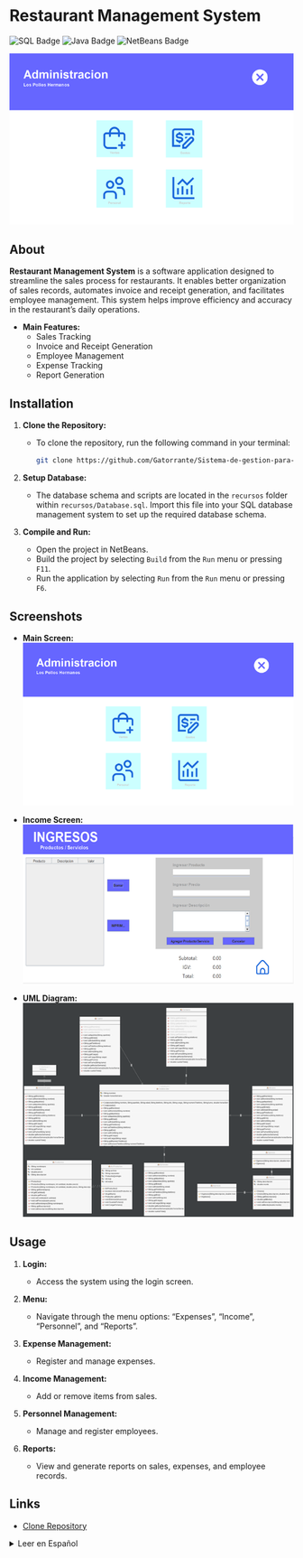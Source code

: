 # Restaurant Management System

![SQL Badge](https://img.shields.io/badge/SQL-yes-blue)
![Java Badge](https://img.shields.io/badge/Java-yes-red)
![NetBeans Badge](https://img.shields.io/badge/NetBeans-yes-lightgrey)

![Main Screen](recursos/Imagen1.png)

## About

**Restaurant Management System** is a software application designed to streamline the sales process for restaurants. It enables better organization of sales records, automates invoice and receipt generation, and facilitates employee management. This system helps improve efficiency and accuracy in the restaurant’s daily operations.

- **Main Features:**
  - Sales Tracking
  - Invoice and Receipt Generation
  - Employee Management
  - Expense Tracking
  - Report Generation

## Installation

1. **Clone the Repository:**
   - To clone the repository, run the following command in your terminal:
     ```bash
     git clone https://github.com/Gatorrante/Sistema-de-gestion-para-restaurantes.git
     ```

2. **Setup Database:**
   - The database schema and scripts are located in the `recursos` folder within `recursos/Database.sql`. Import this file into your SQL database management system to set up the required database schema.

3. **Compile and Run:**
   - Open the project in NetBeans.
   - Build the project by selecting `Build` from the `Run` menu or pressing `F11`.
   - Run the application by selecting `Run` from the `Run` menu or pressing `F6`.

## Screenshots

- **Main Screen:**
  ![Main Screen](recursos/Imagen1.png)

- **Income Screen:**
  ![Income Screen](recursos/Imagen2.png)

- **UML Diagram:**
  ![UML Diagram](recursos/Imagen3.png)

## Usage

1. **Login:**
   - Access the system using the login screen.

2. **Menu:**
   - Navigate through the menu options: “Expenses”, “Income”, “Personnel”, and “Reports”.

3. **Expense Management:**
   - Register and manage expenses.

4. **Income Management:**
   - Add or remove items from sales.

5. **Personnel Management:**
   - Manage and register employees.

6. **Reports:**
   - View and generate reports on sales, expenses, and employee records.

## Links

- [Clone Repository](https://github.com/Gatorrante/Sistema-de-gestion-para-restaurantes.git)

<details>
  <summary>Leer en Español</summary>

  # Sistema de Gestión para Restaurantes

  ![SQL Badge](https://img.shields.io/badge/SQL-yes-blue)
  ![Java Badge](https://img.shields.io/badge/Java-yes-red)
  ![NetBeans Badge](https://img.shields.io/badge/NetBeans-yes-lightgrey)

  ![Pantalla Principal](recursos/Imagen1.png)

  ## Acerca de

  **Sistema de Gestión para Restaurantes** es una aplicación de software diseñada para agilizar el proceso de ventas en restaurantes. Permite una mejor organización de los registros de ventas, automatiza la generación de facturas y recibos, y facilita la gestión de empleados. Este sistema ayuda a mejorar la eficiencia y precisión en las operaciones diarias del restaurante.

  - **Principales Características:**
    - Seguimiento de Ventas
    - Generación de Facturas y Recibos
    - Gestión de Empleados
    - Seguimiento de Gastos
    - Generación de Reportes

  ## Instalación

  1. **Clonar el Repositorio:**
     - Para clonar el repositorio, ejecuta el siguiente comando en tu terminal:
       ```bash
       git clone https://github.com/Gatorrante/Sistema-de-gestion-para-restaurantes.git
       ```

  2. **Configurar la Base de Datos:**
     - El esquema y los scripts de la base de datos se encuentran en la carpeta `recursos` bajo `recursos/Database.sql`. Importa este archivo en tu sistema de gestión de bases de datos SQL para configurar el esquema de la base de datos necesario.

  3. **Compilar y Ejecutar:**
     - Abre el proyecto en NetBeans.
     - Compila el proyecto seleccionando `Build` en el menú `Run` o presionando `F11`.
     - Ejecuta la aplicación seleccionando `Run` en el menú `Run` o presionando `F6`.

  ## Capturas de Pantalla

  - **Pantalla Principal:**
    ![Pantalla Principal](recursos/Imagen1.png)

  - **Pantalla de Ingresos:**
    ![Pantalla de Ingresos](recursos/Imagen2.png)

  - **Diagrama UML:**
    ![Diagrama UML](recursos/Imagen3.png)

  ## Uso

  1. **Inicio de Sesión:**
     - Accede al sistema usando la pantalla de inicio de sesión.

  2. **Menú:**
     - Navega por las opciones del menú: “Egresos”, “Ingresos”, “Personal” y “Reportes”.

  3. **Gestión de Gastos:**
     - Registra y gestiona los gastos.

  4. **Gestión de Ingresos:**
     - Agrega o elimina artículos de las ventas.

  5. **Gestión de Personal:**
     - Gestiona y registra empleados.

  6. **Reportes:**
     - Visualiza y genera reportes sobre ventas, gastos y registros de empleados.

  ## Enlaces

  - [Clonar Repositorio](https://github.com/Gatorrante/Sistema-de-gestion-para-restaurantes.git)
</details>
